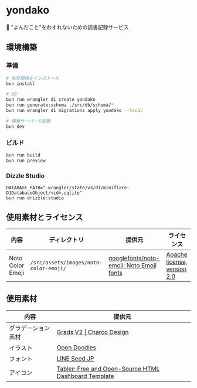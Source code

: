 # yondako

🐙 "よんだこと"をわすれないための読書記録サービス

## 環境構築

### 準備

```sh
# 依存関係をインストール
bun install

# DB
bun run wrangler d1 create yondako
bun run generate:schema ./src/db/schema/*
bun run wrangler d1 migrations apply yondako --local

# 開発サーバーを起動
bun dev
```

### ビルド

```sh
bun run build
bun run preview
```

### Dizzle Studio

```
DATABASE_PATH=".wrangler/state/v3/d1/miniflare-D1DatabaseObject/<id>.sqlite"
bun run drizzle:studio
```

## 使用素材とライセンス

| 内容 | ディレクトリ | 提供元 | ライセンス |
|-|-|-|-|
| Noto Color Emoji | `/src/assets/images/noto-color-emoji/` | [googlefonts/noto-emoji: Noto Emoji fonts](https://github.com/googlefonts/noto-emoji?tab=readme-ov-file) | [Apache license, version 2.0](./src/assets/images/noto-color-emoji/LICENSE.txt) |

## 使用素材

| 内容 | 提供元 |
| -| - |
| グラデーション素材 | [Grads V2 \| Charco Design](https://www.charco.design/grads-v2) |
| イラスト | [Open Doodles](https://www.opendoodles.com/) |
| フォント | [LINE Seed JP](https://seed.line.me/index_jp.html) |
| アイコン | [Tabler: Free and Open-Source HTML Dashboard Template](https://tabler.io/icons) |
